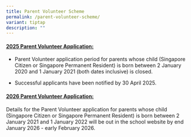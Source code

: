 ```yaml
---
title: Parent Volunteer Scheme
permalink: /parent-volunteer-scheme/
variant: tiptap
description: ""
---
```

<h4><strong><u>2025 Parent Volunteer Application:</u></strong></h4>
<ul data-tight="true" class="tight">
<li>
<p>Parent Volunteer application period for parents whose child (Singapore
Citizen or Singapore Permanent Resident) is born between 2 January 2020
and 1 January 2021 (both dates inclusive) is closed.&nbsp;&nbsp;</p>
</li>
<li>
<p>Successful applicants have been notified by 30 April 2025.&nbsp;</p>
</li>
</ul>
<h4><strong><u>2026 Parent Volunteer Application:</u></strong></h4>
<p>Details for the Parent Volunteer application for parents whose child (Singapore
Citizen or Singapore Permanent Resident) is born between 2 January 2021
and 1 January 2022 will be out in the school website by end January 2026
- early February 2026.</p>
<p></p>
<p>&nbsp;</p>